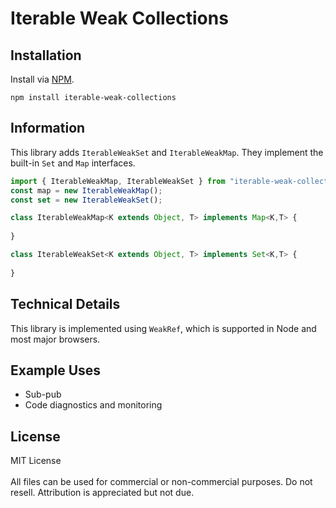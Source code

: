 # Iterable Weak Collections

## Installation
Install via [NPM](https://www.npmjs.com/package/iterable-weak-collections).
```shell
npm install iterable-weak-collections
```

## Information
This library adds `IterableWeakSet` and `IterableWeakMap`. They implement the built-in `Set` and `Map` interfaces.

```typescript
import { IterableWeakMap, IterableWeakSet } from "iterable-weak-collections";
const map = new IterableWeakMap();
const set = new IterableWeakSet();
```


```typescript
class IterableWeakMap<K extends Object, T> implements Map<K,T> {
	
}

class IterableWeakSet<K extends Object, T> implements Set<K,T> {
	
}
```

## Technical Details
This library is implemented using `WeakRef`, which is supported in Node and most major browsers.

## Example Uses
- Sub-pub
- Code diagnostics and monitoring

## License
MIT License<br/>
<br/>
All files can be used for commercial or non-commercial purposes. Do not resell. Attribution is appreciated but not due.